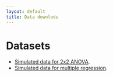 ```yaml
---
layout: default
title: Data downlods
---
```


# Datasets

* [Simulated data for 2x2 ANOVA](data/anova_data.csv).
* [Simulated data for multiple regression](data/regression_data.csv).